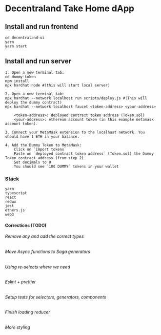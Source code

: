 # Decentraland Take Home dApp

## Install and run frontend

```
cd decentraland-ui
yarn
yarn start
```

## Install and run server

```
1. Open a new terminal tab:
cd dummy-token
npm install
npx hardhat node #(this will start local server)

2. Open a new terminal tab:
npx hardhat --network localhost run scripts/deploy.js #(This will deploy the dummy contract)
npx hardhat --network localhost faucet <token-address> <your-address>

    <token-address>: deployed contract token address (Token.sol)
    <your-address>: ethereum account token (in this example metamask account token).

3. Connect your MetaMask extension to the localhost network. You should have 1 ETH in your balance.

4. Add the Dummy Token to MetaMask:
    Click on `Import tokens`
    Paste on `deployed contract token address` (Token.sol) the Dummy Token contract address (from step 2)
    Set decimals to 0
    You should see `100 DUMMY` tokens in your wallet
```

### Stack

```
yarn
typescript
react
redux
jest
ethers.js
web3
```

#### Corrections (TODO)

###### Remove any and add the correct types

###### Move Async functions to Saga generators

###### Using re-selects where we need

###### Eslint + prettier

###### Setup tests for selectors, generators, components

###### Finish loading reducer

###### More styling
